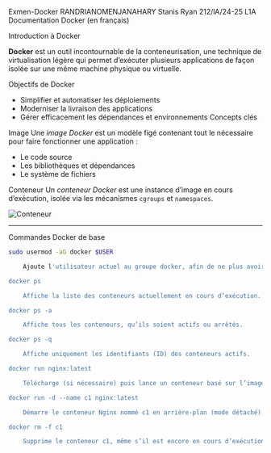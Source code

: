 Exmen-Docker
RANDRIANOMENJANAHARY Stanis Ryan 
212/lA/24-25
L1A
Documentation Docker (en français)

Introduction à Docker

**Docker** est un outil incontournable de la conteneurisation, une technique de virtualisation légère qui permet d’exécuter plusieurs applications de façon isolée sur une même machine physique ou virtuelle.

Objectifs de Docker
- Simplifier et automatiser les déploiements
- Moderniser la livraison des applications
- Gérer efficacement les dépendances et environnements
Concepts clés

Image
Une *image Docker* est un modèle figé contenant tout le nécessaire pour faire fonctionner une application :
- Le code source
- Les bibliothèques et dépendances
- Le système de fichiers

Conteneur
Un *conteneur Docker* est une instance d’image en cours d’exécution, isolée via les mécanismes `cgroups` et `namespaces`.

![Conteneur](concept.png)

---
Commandes Docker de base

```bash
sudo usermod -aG docker $USER

    Ajoute l'utilisateur actuel au groupe docker, afin de ne plus avoir à utiliser sudo pour les commandes Docker.

docker ps

    Affiche la liste des conteneurs actuellement en cours d’exécution.

docker ps -a

    Affiche tous les conteneurs, qu’ils soient actifs ou arrêtés.

docker ps -q

    Affiche uniquement les identifiants (ID) des conteneurs actifs.

docker run nginx:latest

    Télécharge (si nécessaire) puis lance un conteneur basé sur l’image nginx:latest.

docker run -d --name c1 nginx:latest

    Démarre le conteneur Nginx nommé c1 en arrière-plan (mode détaché).

docker rm -f c1

    Supprime le conteneur c1, même s’il est encore en cours d’exécution.

